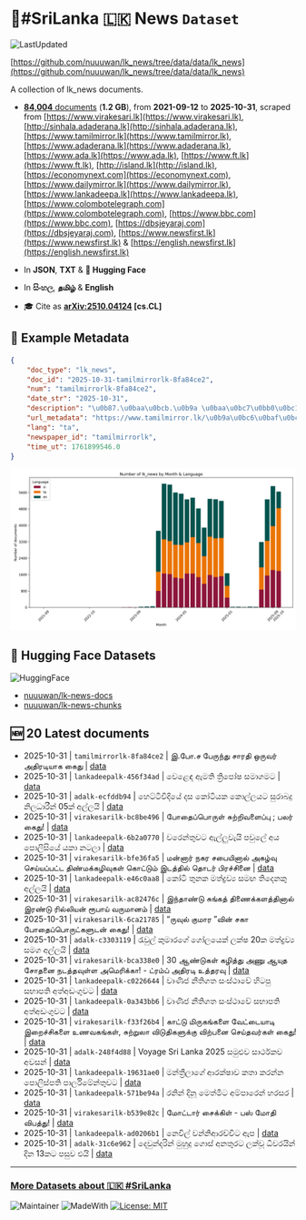 # 📄#SriLanka 🇱🇰 News `Dataset`

![LastUpdated](https://img.shields.io/badge/last_updated-2025--10--31_14:21:28-green)

[https://github.com/nuuuwan/lk_news/tree/data/data/lk_news](https://github.com/nuuuwan/lk_news/tree/data/data/lk_news)

A collection of lk_news documents.

- [**84,004** documents](https://github.com/nuuuwan/lk_news/tree/data/data/lk_news) (**1.2 GB**), from **2021-09-12** to **2025-10-31**, scraped from [https://www.virakesari.lk](https://www.virakesari.lk), [http://sinhala.adaderana.lk](http://sinhala.adaderana.lk), [https://www.tamilmirror.lk](https://www.tamilmirror.lk), [https://www.adaderana.lk](https://www.adaderana.lk), [https://www.ada.lk](https://www.ada.lk), [https://www.ft.lk](https://www.ft.lk), [http://island.lk](http://island.lk), [https://economynext.com](https://economynext.com), [https://www.dailymirror.lk](https://www.dailymirror.lk), [https://www.lankadeepa.lk](https://www.lankadeepa.lk), [https://www.colombotelegraph.com](https://www.colombotelegraph.com), [https://www.bbc.com](https://www.bbc.com), [https://dbsjeyaraj.com](https://dbsjeyaraj.com), [https://www.newsfirst.lk](https://www.newsfirst.lk) & [https://english.newsfirst.lk](https://english.newsfirst.lk)

- In **JSON**, **TXT** & **🤗 Hugging Face**

- In **සිංහල**, **தமிழ்** & **English**

- 🎓 Cite as **[arXiv:2510.04124](https://arxiv.org/abs/2510.04124) [cs.CL]**

## 📝 Example Metadata

```json
{
    "doc_type": "lk_news",
    "doc_id": "2025-10-31-tamilmirrorlk-8fa84ce2",
    "num": "tamilmirrorlk-8fa84ce2",
    "date_str": "2025-10-31",
    "description": "\u0b87.\u0baa\u0bcb.\u0b9a \u0baa\u0bc7\u0bb0\u0bc1\u0ba8\u0bcd\u0ba4\u0bc1 \u0b9a\u0bbe\u0bb0\u0ba4\u0bbf \u0b92\u0bb0\u0bc1\u0bb5\u0bb0\u0bcd \u0b85\u0ba4\u0bbf\u0bb0\u0b9f\u0bbf\u0baf\u0bbe\u0b95 \u0b95\u0bc8\u0ba4\u0bc1",
    "url_metadata": "https://www.tamilmirror.lk/\u0b9a\u0bc6\u0baf\u0bcd\u0ba4\u0bbf\u0b95\u0bb3\u0bcd/\u0b87-\u0baa\u0bcb-\u0b9a-\u0baa\u0bc7\u0bb0\u0bc1\u0ba8\u0bcd\u0ba4\u0bc1-\u0b9a\u0bbe\u0bb0\u0ba4\u0bbf-\u0b92\u0bb0\u0bc1\u0bb5\u0bb0\u0bcd-\u0b85\u0ba4\u0bbf\u0bb0\u0b9f\u0bbf\u0baf\u0bbe\u0b95-\u0b95\u0bc8\u0ba4\u0bc1/175-367135",
    "lang": "ta",
    "newspaper_id": "tamilmirrorlk",
    "time_ut": 1761899546.0
}
```

![Chart](https://raw.githubusercontent.com/nuuuwan/lk_news/refs/heads/data/data/lk_news/docs_by_month_and_lang.png)

## 🤗 Hugging Face Datasets

![HuggingFace](https://img.shields.io/badge/-HuggingFace-FDEE21?style=for-the-badge&logo=HuggingFace)

- [nuuuwan/lk-news-docs](https://huggingface.co/datasets/nuuuwan/lk-news-docs)
- [nuuuwan/lk-news-chunks](https://huggingface.co/datasets/nuuuwan/lk-news-chunks)

## 🆕 20 Latest documents

- 2025-10-31 | `tamilmirrorlk-8fa84ce2` | இ.போ.ச பேருந்து சாரதி ஒருவர் அதிரடியாக கைது | [data](https://github.com/nuuuwan/lk_news/tree/data/data/lk_news/2020s/2025/2025-10-31-tamilmirrorlk-8fa84ce2)
- 2025-10-31 | `lankadeepalk-456f34ad` | වෙළෙඳ ඇමති ත්‍රිපෝෂ සමාගමට | [data](https://github.com/nuuuwan/lk_news/tree/data/data/lk_news/2020s/2025/2025-10-31-lankadeepalk-456f34ad)
- 2025-10-31 | `adalk-ecfddb94` | හෙට්ටිවීදියේ දස කෝටියක කොල්ලයට සුරාබදු නිලධාරීන් 05ක් අල්ලයි | [data](https://github.com/nuuuwan/lk_news/tree/data/data/lk_news/2020s/2025/2025-10-31-adalk-ecfddb94)
- 2025-10-31 | `virakesarilk-bc8be496` | போதைப்பொருள் சுற்றிவளைப்பு ; பலர் கைது! | [data](https://github.com/nuuuwan/lk_news/tree/data/data/lk_news/2020s/2025/2025-10-31-virakesarilk-bc8be496)
- 2025-10-31 | `lankadeepalk-6b2a0770` | වරෙන්තුවට ඇල්ලුවැයි පවුලේ අය පොලිසියේ යකා නටලා | [data](https://github.com/nuuuwan/lk_news/tree/data/data/lk_news/2020s/2025/2025-10-31-lankadeepalk-6b2a0770)
- 2025-10-31 | `virakesarilk-bfe36fa5` | மன்னார் நகர சபையினால் அகழ்வு செய்யப்பட்ட திண்மக்கழிவுகள் கொட்டும் இடத்தில் தொடர் பிரச்சினை | [data](https://github.com/nuuuwan/lk_news/tree/data/data/lk_news/2020s/2025/2025-10-31-virakesarilk-bfe36fa5)
- 2025-10-31 | `lankadeepalk-e46c0aa8` | කෝටි තුනක මත්ද්‍රව්‍ය සමඟ තිදෙනකු අල්ලයි | [data](https://github.com/nuuuwan/lk_news/tree/data/data/lk_news/2020s/2025/2025-10-31-lankadeepalk-e46c0aa8)
- 2025-10-31 | `virakesarilk-ac82476c` | இந்தாண்டு சுங்கத் திணைக்களத்தினால் இரண்டு ரில்லியன் ரூபாய் வருமானம் | [data](https://github.com/nuuuwan/lk_news/tree/data/data/lk_news/2020s/2025/2025-10-31-virakesarilk-ac82476c)
- 2025-10-31 | `virakesarilk-6ca21785` | “ருவுல் குமார ”வின் சகா போதைப்பொருட்களுடன் கைது! | [data](https://github.com/nuuuwan/lk_news/tree/data/data/lk_news/2020s/2025/2025-10-31-virakesarilk-6ca21785)
- 2025-10-31 | `adalk-c3303119` | රැවුල් කුමාරගේ ගෝලයෙක් ලක්ෂ 20ක⁣ මත්ද්‍රව්‍ය සමග අල්ලයි | [data](https://github.com/nuuuwan/lk_news/tree/data/data/lk_news/2020s/2025/2025-10-31-adalk-c3303119)
- 2025-10-31 | `virakesarilk-bca338e0` | 30 ஆண்டுகள் கழித்து அணு ஆயுத சோதனை நடத்தவுள்ள அமெரிக்கா! - ட்ரம்ப் அதிரடி உத்தரவு | [data](https://github.com/nuuuwan/lk_news/tree/data/data/lk_news/2020s/2025/2025-10-31-virakesarilk-bca338e0)
- 2025-10-31 | `lankadeepalk-c0226644` | වාණිජ නීතිගත සංස්ථාවේ හිටපු සභාපති අත්අඩංගුවට | [data](https://github.com/nuuuwan/lk_news/tree/data/data/lk_news/2020s/2025/2025-10-31-lankadeepalk-c0226644)
- 2025-10-31 | `lankadeepalk-0a343bb6` | වාණිජ නීතිගත සංස්ථාවේ සභාපති අත්අඩංගුවට | [data](https://github.com/nuuuwan/lk_news/tree/data/data/lk_news/2020s/2025/2025-10-31-lankadeepalk-0a343bb6)
- 2025-10-31 | `virakesarilk-f33f26b4` | காட்டு மிருகங்களை வேட்டையாடி இறைச்சிகளை உணவகங்கள், சுற்றுலா விடுதிகளுக்கு விற்பனை செய்தவர்கள் கைது! | [data](https://github.com/nuuuwan/lk_news/tree/data/data/lk_news/2020s/2025/2025-10-31-virakesarilk-f33f26b4)
- 2025-10-31 | `adalk-248f4d88` | Voyage Sri Lanka 2025 සමුළුව සාර්ථකව අවසන් | [data](https://github.com/nuuuwan/lk_news/tree/data/data/lk_news/2020s/2025/2025-10-31-adalk-248f4d88)
- 2025-10-31 | `lankadeepalk-19631ae0` | මන්ත්‍රීලාගේ ආරක්ෂාව කතා කරන්න පොලිස්පති පාර්ලිමේන්තුවට | [data](https://github.com/nuuuwan/lk_news/tree/data/data/lk_news/2020s/2025/2025-10-31-lankadeepalk-19631ae0)
- 2025-10-31 | `lankadeepalk-571be94a` | රනින් දිනූ මෙත්මිට අම්පාරෙන් හරසර | [data](https://github.com/nuuuwan/lk_news/tree/data/data/lk_news/2020s/2025/2025-10-31-lankadeepalk-571be94a)
- 2025-10-31 | `virakesarilk-b539e82c` | மோட்டார் சைக்கிள் - பஸ் மோதி விபத்து! | [data](https://github.com/nuuuwan/lk_news/tree/data/data/lk_news/2020s/2025/2025-10-31-virakesarilk-b539e82c)
- 2025-10-31 | `lankadeepalk-ad0206b1` | නෙවිල් වන්නිආරච්චිට ඇප | [data](https://github.com/nuuuwan/lk_news/tree/data/data/lk_news/2020s/2025/2025-10-31-lankadeepalk-ad0206b1)
- 2025-10-31 | `adalk-31c6e962` | දෙවුන්දරින් මුහුදු ගොස් අනතුරට ලක්වූ ධීවරයින් දින 13කට පසුව එයි | [data](https://github.com/nuuuwan/lk_news/tree/data/data/lk_news/2020s/2025/2025-10-31-adalk-31c6e962)

---

### [More Datasets about 🇱🇰 #SriLanka](https://github.com/nuuuwan/lk_datasets)

![Maintainer](https://img.shields.io/badge/maintainer-nuuuwan-red)
![MadeWith](https://img.shields.io/badge/made_with-python-blue)
[![License: MIT](https://img.shields.io/badge/License-MIT-yellow.svg)](https://opensource.org/licenses/MIT)

